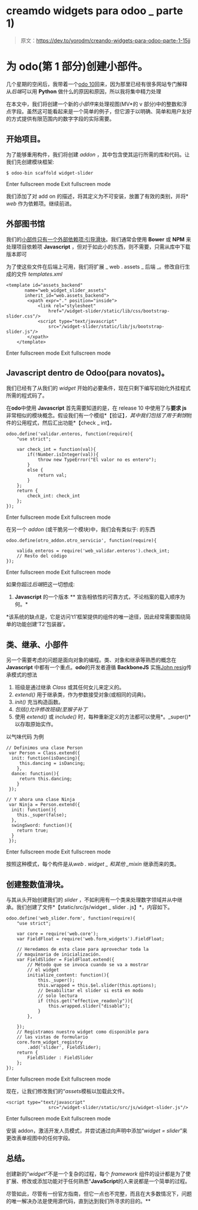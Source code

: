 # creamdo widgets para odoo _ parte 1)

> 原文：<https://dev.to/yorodm/creando-widgets-para-odoo-parte-1-15jj>

# 为 odo(第 1 部分)创建小部件。

几个星期的空闲后，我带着一个[odo 10](http://www.odoo.com)回来，因为那里已经有很多网站专门解释从*后端*可以用 **Python** 做什么的原因和原因，所以我将集中精力处理

在本文中，我们将创建一个新的*小部件*来处理视图(MV*的 v 部分)中的整数和浮点字段。虽然这可能看起来是一个简单的例子，但它源于以明确、简单和用户友好的方式提供有限范围内的数字字段的实际需要。

## 开始项目。

为了能够重用构件，我们将创建 *addon* ，其中包含使其运行所需的库和代码。让我们先创建模块框架:

```
$ odoo-bin scaffold widget-slider 
```

Enter fullscreen mode Exit fullscreen mode

我们添加了对 add on 的描述，将其定义为不可安装，放置了有效的类别，并将* *web* 作为依赖项。继续前进。

## 外部图书馆

我们的[小部件只有一个外部依赖项:](https://github.com/seiyria/bootstrap-slider/)[引导滑块](https://github.com/seiyria/bootstrap-slider/)。我们通常会使用 **Bower** 或 **NPM** 来处理项目依赖项 **Javascript** ，但对于如此小的东西，则不需要，只需从库中下载版本即可

为了使这些文件在后端上可用，我们将扩展 _ web . assets _ 后端 _。修改自行生成的文件 *templates.xml*

```
<template id="assets_backend"
       name="web_widget_slider_assets"
       inherit_id="web.assets_backend">
        <xpath expr="." position="inside">
            <link rel="stylesheet"
                href="/widget-slider/static/lib/css/bootstrap-slider.css"/>
            <script type="text/javascript"
                src="/widget-slider/static/lib/js/bootstrap-slider.js"/>
        </xpath>
    </template> 
```

Enter fullscreen mode Exit fullscreen mode

## Javascript dentro de Odoo(para novatos)。

我们已经有了从我们的 *widget* 开始的必要条件，现在只剩下编写初始化外挂程式所需的程式码了。

在**odo**中使用 **Javascript** 首先需要知道的是，在 release 10 中使用了与**要求 js** 非常相似的模块概念。假设我们有一个模组*【验证】*，其中我们包括了用于剩馀*附件的公用程式，然后汇出功能*【check _ int】*。* 

```
odoo.define('validar.enteros, function(require){
    "use strict";

    var check_int = function(val){
        if(!Number.isInteger(val)){
            throw new TypeError("El valor no es entero");
        }
        else {
            return val;
        }
    };
    return {
        check_int: check_int
    };
}); 
```

Enter fullscreen mode Exit fullscreen mode

在另一个 *addon* (或干脆另一个模块)中，我们会有类似于:
的东西

```
odoo.define(otro_addon.otro_servicio', function(require){

    valida_enteros = require('web_validar.enteros').check_int;
    // Resto del código
}); 
```

Enter fullscreen mode Exit fullscreen mode

如果你超过*后端*把这一切想成:

1.  **Javascript** 的一个版本
**   宣告相依性的可靠方式，不论档案的载入顺序为何。*

 *该系统的缺点是，它是访问‘t1’框架提供的组件的唯一途径，因此经常需要围绕简单的功能创建‘T2’包装器’。

## 类、继承、小部件

另一个需要考虑的问题是面向对象的编程。类、对象和继承等熟悉的概念在 **Javascript** 中都有一个重点。**odo**的开发者遵循 **BackboneJS** 实施[John resig](http://ejohn.org/)传承模式的想法

1.  班级是通过继承 *Class* 或其任何女儿来定义的。
2.  *extend()* 用于继承类，作为参数接受对象(或相同的词典)。
3.  *init()* 充当构造函数。
4.  *包括()*允许修改班级(至*猴子补丁*
5.  使用 *extend()* 或 *include()* 时，每种重新定义的方法都可以使用*。_super()* 以存取原始实作。

以气味代码
为例

```
// Definimos una clase Person
 var Person = Class.extend({
  init: function(isDancing){
     this.dancing = isDancing;
    },
  dance: function(){
     return this.dancing;
    }
 });

// Y ahora una clase Ninja
 var Ninja = Person.extend({
  init: function(){
    this._super(false);
  },
  swingSword: function(){
    return true;
  }
 }); 
```

Enter fullscreen mode Exit fullscreen mode

按照这种模式，每个构件是从*web . widget _ 和其他 _mixin* 继承而来的类。

## 创建整数值滑块。

与其从头开始创建我们的 *slider* ，不如利用有一个类来处理数字领域并从中继承。我们创建了文件*【static/src/js/widget _ slider . js】*，内容如下。

```
odoo.define('web_slider.form', function(require){
    "use strict";

    var core = require('web.core');
    var FieldFloat = require('web.form_widgets').FieldFloat;

    // Heredamos de esta clase para aprovechar toda la
    // maquinaria de inicialización.
    var FieldSlider = FieldFloat.extend({
        // Método que se invoca cuando se va a mostrar
        // el widget
        initialize_content: function(){
            this._super();
            this.wrapped = this.$el.slider(this.options);
            // Desabilitar el slider si está en modo
            // solo lectura
            if (this.get("effective_readonly")){
                this.wrapped.slider("disable");
            }
        },

    });
    // Registramos nuestro widget como disponible para
    // las vistas de formulario
    core.form_widget_registry
        .add('slider', FieldSlider);
    return {
        FieldSlider : FieldSlider
    };
}); 
```

Enter fullscreen mode Exit fullscreen mode

现在，让我们修改我们的“*assets*模板以加载此文件。

```
<script type="text/javascript"
                src="/widget-slider/static/src/js/widget-slider.js"/> 
```

Enter fullscreen mode Exit fullscreen mode

安装 addon，激活开发人员模式，并尝试通过向声明中添加“*widget = slider*”来更改表单视图中的任何字段。

## 总结。

创建新的“*widget*”不是一个复杂的过程，每个 _framework_ 组件的设计都是为了使扩展、修改或添加功能对于任何熟悉“**JavaScript**的人来说都是一个简单的过程。

尽管如此，尽管有一份官方指南，但它一点也不完整，而且在大多数情况下，问题的唯一解决办法是使用源代码，直到达到我们所寻求的目的。**